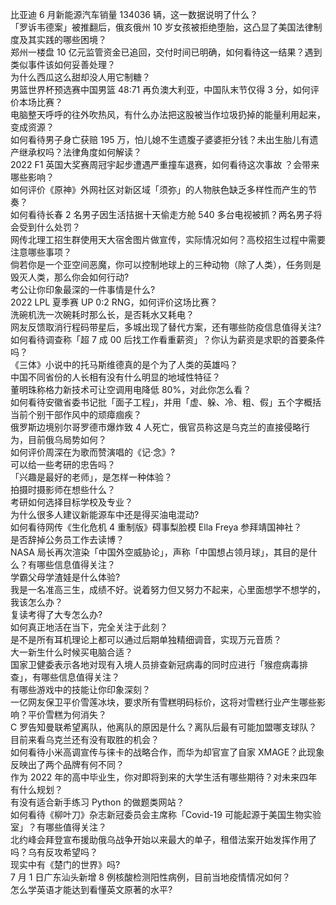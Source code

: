 比亚迪 6 月新能源汽车销量 134036 辆，这一数据说明了什么？  
「罗诉韦德案」被推翻后，俄亥俄州 10 岁女孩被拒绝堕胎，这凸显了美国法律制度及其实践的哪些困境？  
郑州一楼盘 10 亿元监管资金已追回，交付时间已明确，如何看待这一结果？遇到类似事件该如何妥善处理？  
为什么西瓜这么甜却没人用它制糖？  
男篮世界杯预选赛中国男篮 48:71 再负澳大利亚，中国队末节仅得 3 分，如何评价本场比赛？  
电脑整天呼呼的往外吹热风，有什么办法把这股被当作垃圾扔掉的能量利用起来，变成资源？  
如何看待男子身亡获赔 195 万，怕儿媳不生遗腹子婆婆拒分钱？未出生胎儿有遗产继承权吗？法律角度如何解读？  
2022 F1 英国大奖赛周冠宇起步遭遇严重撞车退赛，如何看待这次事故 ？会带来哪些影响？  
如何评价《原神》外网社区对新区域「须弥」的人物肤色缺乏多样性而产生的节奏？  
如何看待长春 2 名男子因生活拮据十天偷走方舱 540 多台电视被抓？两名男子将会受到什么处罚？  
网传北理工招生群使用天大宿舍图片做宣传，实际情况如何？高校招生过程中需要注意哪些事项？  
倘若你是一个亚空间恶魔，你可以控制地球上的三种动物（除了人类），任务则是毁灭人类，那么你会如何行动?  
考公让你印象最深的一件事情是什么?  
2022 LPL 夏季赛 UP 0:2 RNG，如何评价这场比赛？  
洗碗机洗一次碗耗时那么长，是否耗水又耗电？  
网友反馈取消行程码带星后，多城出现了替代方案，还有哪些防疫信息值得关注?  
如何看待调查称「超 7 成 00 后找工作看重薪资」？你认为薪资是求职的首要条件吗？  
《三体》小说中的托马斯维德真的是个为了人类的英雄吗？  
中国不同省份的人长相有没有什么明显的地域性特征？  
董明珠称格力新技术可让空调用电降低 80%，对此你怎么看？  
如何看待安徽省委书记批「面子工程」，并用「虚、躲、冷、粗、假」五个字概括当前个别干部作风中的顽瘴痼疾？  
俄罗斯边境别尔哥罗德市爆炸致 4 人死亡，俄官员称这是乌克兰的直接侵略行为，目前俄乌局势如何？  
如何评价周深在为歌而赞演唱的《记·念》?  
可以给一些考研的忠告吗？  
「兴趣是最好的老师」，是怎样一种体验？  
拍摄时摄影师在想些什么？  
考研如何选择目标学校及专业？  
为什么很多人建议新能源车中还是得买油电混动?  
如何看待网传《生化危机 4 重制版》碍事梨脸模 Ella Freya 参拜靖国神社？  
是否辞掉公务员工作去读博？  
NASA 局长再次渲染「中国外空威胁论」，声称「中国想占领月球」，其目的是什么？有哪些信息值得关注？  
学霸父母学渣娃是什么体验?  
我是一名准高三生，成绩不好。说着努力但又努力不起来，心里面想学不想学的，我该怎么办？  
复读考得了大专怎么办?  
如何真正地活在当下，完全关注于此刻？  
是不是所有耳机理论上都可以通过后期单独精细调音，实现万元音质？  
大一新生什么时候买电脑合适？  
国家卫健委表示各地对现有入境人员排查新冠病毒的同时应进行「猴痘病毒排查」，有哪些信息值得关注？  
有哪些游戏中的技能让你印象深刻？  
一亿网友保卫平价雪莲冰块，要求所有雪糕明码标价，这将对雪糕行业产生哪些影响？平价雪糕为何消失？  
C 罗告知曼联希望离队，他离队的原因是什么？离队后最有可能加盟哪支球队？  
目前来看乌克兰还有没有取胜的机会？  
如何看待小米高调宣传与徕卡的战略合作，而华为却官宣了自家 XMAGE？此现象反映出了两个品牌有何不同？  
作为 2022 年的高中毕业生，你对即将到来的大学生活有哪些期待？对未来四年有什么规划？  
有没有适合新手练习 Python 的做题类网站？  
如何看待《柳叶刀》杂志新冠委员会主席称「Covid-19 可能起源于美国生物实验室」？有哪些值得关注？  
北约峰会拜登宣布援助俄乌战争开始以来最大的单子，租借法案开始发挥作用了吗？乌有反攻希望吗？  
现实中有《楚门的世界》吗?  
7 月 1 日广东汕头新增 8 例核酸检测阳性病例，目前当地疫情情况如何？  
怎么学英语才能达到看懂英文原著的水平?  
